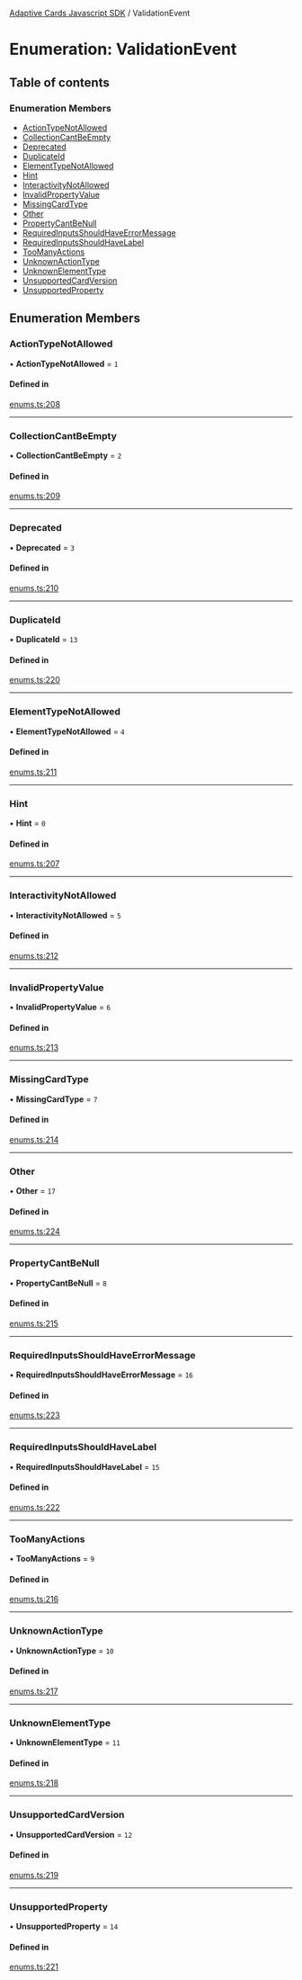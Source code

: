 [Adaptive Cards Javascript SDK](../README.md) / ValidationEvent

# Enumeration: ValidationEvent

## Table of contents

### Enumeration Members

- [ActionTypeNotAllowed](ValidationEvent.md#actiontypenotallowed)
- [CollectionCantBeEmpty](ValidationEvent.md#collectioncantbeempty)
- [Deprecated](ValidationEvent.md#deprecated)
- [DuplicateId](ValidationEvent.md#duplicateid)
- [ElementTypeNotAllowed](ValidationEvent.md#elementtypenotallowed)
- [Hint](ValidationEvent.md#hint)
- [InteractivityNotAllowed](ValidationEvent.md#interactivitynotallowed)
- [InvalidPropertyValue](ValidationEvent.md#invalidpropertyvalue)
- [MissingCardType](ValidationEvent.md#missingcardtype)
- [Other](ValidationEvent.md#other)
- [PropertyCantBeNull](ValidationEvent.md#propertycantbenull)
- [RequiredInputsShouldHaveErrorMessage](ValidationEvent.md#requiredinputsshouldhaveerrormessage)
- [RequiredInputsShouldHaveLabel](ValidationEvent.md#requiredinputsshouldhavelabel)
- [TooManyActions](ValidationEvent.md#toomanyactions)
- [UnknownActionType](ValidationEvent.md#unknownactiontype)
- [UnknownElementType](ValidationEvent.md#unknownelementtype)
- [UnsupportedCardVersion](ValidationEvent.md#unsupportedcardversion)
- [UnsupportedProperty](ValidationEvent.md#unsupportedproperty)

## Enumeration Members

### ActionTypeNotAllowed

• **ActionTypeNotAllowed** = ``1``

#### Defined in

[enums.ts:208](https://github.com/asseco-see/AdaptiveCards/blob/d5d2c7b75/source/nodejs/adaptivecards/src/enums.ts#L208)

___

### CollectionCantBeEmpty

• **CollectionCantBeEmpty** = ``2``

#### Defined in

[enums.ts:209](https://github.com/asseco-see/AdaptiveCards/blob/d5d2c7b75/source/nodejs/adaptivecards/src/enums.ts#L209)

___

### Deprecated

• **Deprecated** = ``3``

#### Defined in

[enums.ts:210](https://github.com/asseco-see/AdaptiveCards/blob/d5d2c7b75/source/nodejs/adaptivecards/src/enums.ts#L210)

___

### DuplicateId

• **DuplicateId** = ``13``

#### Defined in

[enums.ts:220](https://github.com/asseco-see/AdaptiveCards/blob/d5d2c7b75/source/nodejs/adaptivecards/src/enums.ts#L220)

___

### ElementTypeNotAllowed

• **ElementTypeNotAllowed** = ``4``

#### Defined in

[enums.ts:211](https://github.com/asseco-see/AdaptiveCards/blob/d5d2c7b75/source/nodejs/adaptivecards/src/enums.ts#L211)

___

### Hint

• **Hint** = ``0``

#### Defined in

[enums.ts:207](https://github.com/asseco-see/AdaptiveCards/blob/d5d2c7b75/source/nodejs/adaptivecards/src/enums.ts#L207)

___

### InteractivityNotAllowed

• **InteractivityNotAllowed** = ``5``

#### Defined in

[enums.ts:212](https://github.com/asseco-see/AdaptiveCards/blob/d5d2c7b75/source/nodejs/adaptivecards/src/enums.ts#L212)

___

### InvalidPropertyValue

• **InvalidPropertyValue** = ``6``

#### Defined in

[enums.ts:213](https://github.com/asseco-see/AdaptiveCards/blob/d5d2c7b75/source/nodejs/adaptivecards/src/enums.ts#L213)

___

### MissingCardType

• **MissingCardType** = ``7``

#### Defined in

[enums.ts:214](https://github.com/asseco-see/AdaptiveCards/blob/d5d2c7b75/source/nodejs/adaptivecards/src/enums.ts#L214)

___

### Other

• **Other** = ``17``

#### Defined in

[enums.ts:224](https://github.com/asseco-see/AdaptiveCards/blob/d5d2c7b75/source/nodejs/adaptivecards/src/enums.ts#L224)

___

### PropertyCantBeNull

• **PropertyCantBeNull** = ``8``

#### Defined in

[enums.ts:215](https://github.com/asseco-see/AdaptiveCards/blob/d5d2c7b75/source/nodejs/adaptivecards/src/enums.ts#L215)

___

### RequiredInputsShouldHaveErrorMessage

• **RequiredInputsShouldHaveErrorMessage** = ``16``

#### Defined in

[enums.ts:223](https://github.com/asseco-see/AdaptiveCards/blob/d5d2c7b75/source/nodejs/adaptivecards/src/enums.ts#L223)

___

### RequiredInputsShouldHaveLabel

• **RequiredInputsShouldHaveLabel** = ``15``

#### Defined in

[enums.ts:222](https://github.com/asseco-see/AdaptiveCards/blob/d5d2c7b75/source/nodejs/adaptivecards/src/enums.ts#L222)

___

### TooManyActions

• **TooManyActions** = ``9``

#### Defined in

[enums.ts:216](https://github.com/asseco-see/AdaptiveCards/blob/d5d2c7b75/source/nodejs/adaptivecards/src/enums.ts#L216)

___

### UnknownActionType

• **UnknownActionType** = ``10``

#### Defined in

[enums.ts:217](https://github.com/asseco-see/AdaptiveCards/blob/d5d2c7b75/source/nodejs/adaptivecards/src/enums.ts#L217)

___

### UnknownElementType

• **UnknownElementType** = ``11``

#### Defined in

[enums.ts:218](https://github.com/asseco-see/AdaptiveCards/blob/d5d2c7b75/source/nodejs/adaptivecards/src/enums.ts#L218)

___

### UnsupportedCardVersion

• **UnsupportedCardVersion** = ``12``

#### Defined in

[enums.ts:219](https://github.com/asseco-see/AdaptiveCards/blob/d5d2c7b75/source/nodejs/adaptivecards/src/enums.ts#L219)

___

### UnsupportedProperty

• **UnsupportedProperty** = ``14``

#### Defined in

[enums.ts:221](https://github.com/asseco-see/AdaptiveCards/blob/d5d2c7b75/source/nodejs/adaptivecards/src/enums.ts#L221)
